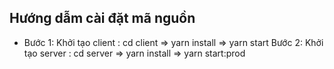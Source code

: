 ## Hướng dẫm cài đặt mã nguồn

- Bước 1: Khởi tạo client : cd client => yarn install => yarn start
  Bước 2: Khởi tạo server : cd server => yarn install => yarn start:prod
